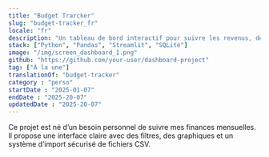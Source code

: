 ```yaml
---
title: "Budget Trarcker"
slug: "budget-tracker_fr"
locale: "fr"
description: "Un tableau de bord interactif pour suivre les revenus, dépenses et soldes mensuels."
stack: ["Python", "Pandas", "Streamlit", "SQLite"]
image: "/img/screen_dashboard_1.png"
github: "https://github.com/your-user/dashboard-project"
tag: ["À la une"]
translationOf: "budget-tracker"
category : "perso"
startDate : "2025-01-07"
endDate : "2025-20-07"
updatedDate : "2025-20-07"
---
```


Ce projet est né d’un besoin personnel de suivre mes finances mensuelles.  
Il propose une interface claire avec des filtres, des graphiques et un système d’import sécurisé de fichiers CSV.
